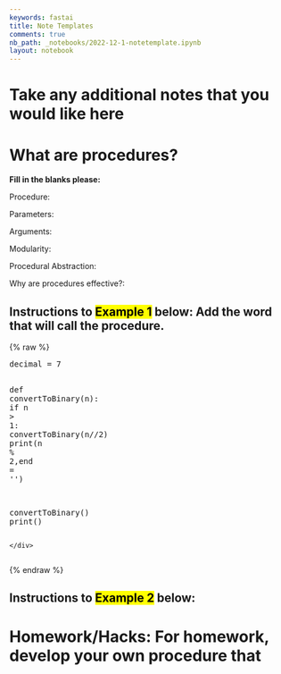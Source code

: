 ```yaml
---
keywords: fastai
title: Note Templates 
comments: true
nb_path: _notebooks/2022-12-1-notetemplate.ipynb
layout: notebook
---
```


<!--
#################################################
### THIS FILE WAS AUTOGENERATED! DO NOT EDIT! ###
#################################################
# file to edit: _notebooks/2022-12-1-notetemplate.ipynb
-->

<div class="container" id="notebook-container">
        
<div class="cell border-box-sizing text_cell rendered"><div class="inner_cell">
<div class="text_cell_render border-box-sizing rendered_html">
<h1 id="Take-any-additional-notes-that-you-would-like-here">Take any additional notes that you would like here<a class="anchor-link" href="#Take-any-additional-notes-that-you-would-like-here"> </a></h1>
</div>
</div>
</div>
<div class="cell border-box-sizing text_cell rendered"><div class="inner_cell">
<div class="text_cell_render border-box-sizing rendered_html">
<h1 id="What-are-procedures?">What are procedures?<a class="anchor-link" href="#What-are-procedures?"> </a></h1><p><strong>Fill in the blanks please:</strong></p>
<p>Procedure:</p>
<p>Parameters:</p>
<p>Arguments:</p>
<p>Modularity:</p>
<p>Procedural Abstraction:</p>
<p>Why are procedures effective?:</p>

</div>
</div>
</div>
<div class="cell border-box-sizing text_cell rendered"><div class="inner_cell">
<div class="text_cell_render border-box-sizing rendered_html">
<h2 id="Instructions-to-Example-1-below:-Add-the-word-that-will-call-the-procedure.">Instructions to <mark>Example 1</mark> below: Add the word that will <strong>call</strong> the procedure.<a class="anchor-link" href="#Instructions-to-Example-1-below:-Add-the-word-that-will-call-the-procedure."> </a></h2>
</div>
</div>
</div>
    {% raw %}
    
<div class="cell border-box-sizing code_cell rendered">
<div class="input">

<div class="inner_cell">
    <div class="input_area">
<div class=" highlight hl-ipython3"><pre><span></span><span class="n">decimal</span> <span class="o">=</span> <span class="mi">7</span>

<span class="k">def</span> <span class="nf">convertToBinary</span><span class="p">(</span><span class="n">n</span><span class="p">):</span>
   <span class="k">if</span> <span class="n">n</span> <span class="o">&gt;</span> <span class="mi">1</span><span class="p">:</span>
       <span class="n">convertToBinary</span><span class="p">(</span><span class="n">n</span><span class="o">//</span><span class="mi">2</span><span class="p">)</span>
   <span class="nb">print</span><span class="p">(</span><span class="n">n</span> <span class="o">%</span> <span class="mi">2</span><span class="p">,</span><span class="n">end</span> <span class="o">=</span> <span class="s1">&#39;&#39;</span><span class="p">)</span>

<span class="n">convertToBinary</span><span class="p">()</span>
<span class="nb">print</span><span class="p">()</span>
</pre></div>

    </div>
</div>
</div>

<div class="output_wrapper">
<div class="output">

<div class="output_area">

<div class="output_subarea output_stream output_stdout output_text">
<pre>
</pre>
</div>
</div>

</div>
</div>

</div>
    {% endraw %}

<div class="cell border-box-sizing text_cell rendered"><div class="inner_cell">
<div class="text_cell_render border-box-sizing rendered_html">
<h2 id="Instructions-to-Example-2-below:">Instructions to <mark>Example 2</mark> below:<a class="anchor-link" href="#Instructions-to-Example-2-below:"> </a></h2>
</div>
</div>
</div>
<div class="cell border-box-sizing text_cell rendered"><div class="inner_cell">
<div class="text_cell_render border-box-sizing rendered_html">
<h1 id="Homework/Hacks:-For-homework,-develop-your-own-procedure-that">Homework/Hacks: For homework, develop your own procedure that<a class="anchor-link" href="#Homework/Hacks:-For-homework,-develop-your-own-procedure-that"> </a></h1>
</div>
</div>
</div>
</div>
 

